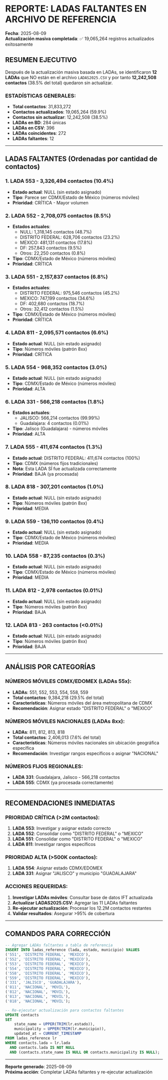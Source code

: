 # REPORTE: LADAS FALTANTES EN ARCHIVO DE REFERENCIA
**Fecha**: 2025-08-09  
**Actualización masiva completada**: ✅ 19,065,264 registros actualizados exitosamente  

## RESUMEN EJECUTIVO

Después de la actualización masiva basada en LADAs, se identificaron **12 LADAs** que NO están en el archivo `LADAS2025.CSV` y por tanto **12,242,508 contactos** (38.5% del total) quedaron sin actualizar.

### ESTADÍSTICAS GENERALES:
- **Total contactos**: 31,833,272
- **Contactos actualizados**: 19,065,264 (59.9%)
- **Contactos sin actualizar**: 12,242,508 (38.5%)
- **LADAs en BD**: 284 únicas
- **LADAs en CSV**: 396
- **LADAs coincidentes**: 272
- **LADAs faltantes**: 12

---

## LADAS FALTANTES (Ordenadas por cantidad de contactos)

### 1. LADA **553** - 3,326,494 contactos (10.4%)
- **Estado actual**: NULL (sin estado asignado)
- **Tipo**: Parece ser CDMX/Estado de México (números móviles)
- **Prioridad**: CRÍTICA - Mayor volumen

### 2. LADA **552** - 2,708,075 contactos (8.5%)
- **Estados actuales**: 
  - NULL: 1,318,145 contactos (48.7%)
  - DISTRITO FEDERAL: 628,706 contactos (23.2%)
  - MEXICO: 481,131 contactos (17.8%)
  - DF: 257,843 contactos (9.5%)
  - Otros: 22,250 contactos (0.8%)
- **Tipo**: CDMX/Estado de México (números móviles)
- **Prioridad**: CRÍTICA

### 3. LADA **551** - 2,157,837 contactos (6.8%)
- **Estados actuales**:
  - DISTRITO FEDERAL: 975,546 contactos (45.2%)
  - MEXICO: 747,199 contactos (34.6%)
  - DF: 402,680 contactos (18.7%)
  - Otros: 32,412 contactos (1.5%)
- **Tipo**: CDMX/Estado de México (números móviles)
- **Prioridad**: CRÍTICA

### 4. LADA **811** - 2,095,571 contactos (6.6%)
- **Estado actual**: NULL (sin estado asignado)
- **Tipo**: Números móviles (patrón 8xx)
- **Prioridad**: CRÍTICA

### 5. LADA **554** - 968,352 contactos (3.0%)
- **Estado actual**: NULL (sin estado asignado)
- **Tipo**: CDMX/Estado de México (números móviles)
- **Prioridad**: ALTA

### 6. LADA **331** - 566,218 contactos (1.8%)
- **Estados actuales**:
  - JALISCO: 566,214 contactos (99.99%)
  - Guadalajara: 4 contactos (0.01%)
- **Tipo**: Jalisco (Guadalajara) - números móviles
- **Prioridad**: ALTA

### 7. LADA **555** - 411,674 contactos (1.3%)
- **Estado actual**: DISTRITO FEDERAL: 411,674 contactos (100%)
- **Tipo**: CDMX (números fijos tradicionales)
- **Nota**: Esta LADA SÍ fue actualizada correctamente
- **Prioridad**: BAJA (ya procesada)

### 8. LADA **818** - 307,201 contactos (1.0%)
- **Estado actual**: NULL (sin estado asignado)
- **Tipo**: Números móviles (patrón 8xx)
- **Prioridad**: MEDIA

### 9. LADA **559** - 136,110 contactos (0.4%)
- **Estado actual**: NULL (sin estado asignado)
- **Tipo**: CDMX/Estado de México (números móviles)
- **Prioridad**: MEDIA

### 10. LADA **558** - 87,235 contactos (0.3%)
- **Estado actual**: NULL (sin estado asignado)
- **Tipo**: CDMX/Estado de México (números móviles)
- **Prioridad**: MEDIA

### 11. LADA **812** - 2,978 contactos (0.01%)
- **Estado actual**: NULL (sin estado asignado)
- **Tipo**: Números móviles (patrón 8xx)
- **Prioridad**: BAJA

### 12. LADA **813** - 263 contactos (<0.01%)
- **Estado actual**: NULL (sin estado asignado)
- **Tipo**: Números móviles (patrón 8xx)
- **Prioridad**: BAJA

---

## ANÁLISIS POR CATEGORÍAS

### NÚMEROS MÓVILES CDMX/EDOMEX (LADAs 55x):
- **LADAs**: 551, 552, 553, 554, 558, 559
- **Total contactos**: 9,384,218 (29.5% del total)
- **Características**: Números móviles del área metropolitana de CDMX
- **Recomendación**: Asignar estado "DISTRITO FEDERAL" o "MEXICO"

### NÚMEROS MÓVILES NACIONALES (LADAs 8xx):
- **LADAs**: 811, 812, 813, 818
- **Total contactos**: 2,406,013 (7.6% del total)
- **Características**: Números móviles nacionales sin ubicación geográfica específica
- **Recomendación**: Investigar rangos específicos o asignar "NACIONAL"

### NÚMEROS FIJOS REGIONALES:
- **LADA 331**: Guadalajara, Jalisco - 566,218 contactos
- **LADA 555**: CDMX (ya procesada correctamente)

---

## RECOMENDACIONES INMEDIATAS

### PRIORIDAD CRÍTICA (>2M contactos):
1. **LADA 553**: Investigar y asignar estado correcto
2. **LADA 552**: Consolidar como "DISTRITO FEDERAL" o "MEXICO"
3. **LADA 551**: Consolidar como "DISTRITO FEDERAL" o "MEXICO"
4. **LADA 811**: Investigar rangos específicos

### PRIORIDAD ALTA (>500K contactos):
1. **LADA 554**: Asignar estado CDMX/EDOMEX
2. **LADA 331**: Asignar "JALISCO" y municipio "GUADALAJARA"

### ACCIONES REQUERIDAS:
1. **Investigar LADAs móviles**: Consultar base de datos IFT actualizada
2. **Actualizar LADAS2025.CSV**: Agregar las 11 LADAs faltantes
3. **Re-ejecutar actualización**: Procesar los 12.2M contactos restantes
4. **Validar resultados**: Asegurar >95% de cobertura

---

## COMANDOS PARA CORRECCIÓN

```sql
-- Agregar LADAs faltantes a tabla de referencia
INSERT INTO ladas_reference (lada, estado, municipio) VALUES
('551', 'DISTRITO FEDERAL', 'MEXICO'),
('552', 'DISTRITO FEDERAL', 'MEXICO'),
('553', 'DISTRITO FEDERAL', 'MEXICO'),
('554', 'DISTRITO FEDERAL', 'MEXICO'),
('558', 'DISTRITO FEDERAL', 'MEXICO'),
('559', 'DISTRITO FEDERAL', 'MEXICO'),
('331', 'JALISCO', 'GUADALAJARA'),
('811', 'NACIONAL', 'MOVIL'),
('812', 'NACIONAL', 'MOVIL'),
('813', 'NACIONAL', 'MOVIL'),
('818', 'NACIONAL', 'MOVIL');

-- Re-ejecutar actualización para contactos faltantes
UPDATE contacts 
SET 
    state_name = UPPER(TRIM(lr.estado)),
    municipality = UPPER(TRIM(lr.municipio)),
    updated_at = CURRENT_TIMESTAMP
FROM ladas_reference lr 
WHERE contacts.lada = lr.lada 
  AND contacts.lada IS NOT NULL
  AND (contacts.state_name IS NULL OR contacts.municipality IS NULL);
```

---

**Reporte generado**: 2025-08-09  
**Próxima acción**: Completar LADAs faltantes y re-ejecutar actualización
